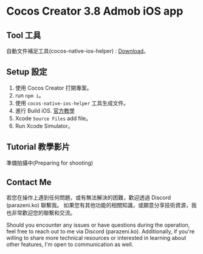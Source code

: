 # Cocos Creator 3.8 Admob iOS app

## Tool 工具

自動文件補足工具(cocos-native-ios-helper) : [Download](https://github.com/brentkao/cocos-native-ios-helper)。

## Setup 設定

1. 使用 Cocos Creator 打開專案。
2. run `npm i`。
3. 使用 `cocos-native-ios-helper` 工具生成文件。
4. 進行 Build iOS. [官方教學](https://docs.cocos.com/creator/manual/zh/editor/publish/ios/build-example-ios.html)
5. Xcode `Source Files` add file。
6. Run Xcode Simulator。


##  Tutorial 教學影片
準備拍攝中(Preparing for shooting)


## Contact Me

若您在操作上遇到任何問題，或有無法解決的困難，歡迎透過 Discord (parazeni.ko) 聯繫我。
如果您有其他功能的相關知識，或願意分享技術資源，我也非常歡迎您的聯繫和交流。

Should you encounter any issues or have questions during the operation, feel free to reach out to me via Discord (parazeni.ko).
Additionally, if you're willing to share more technical resources or interested in learning about other features, I'm open to communication as well.